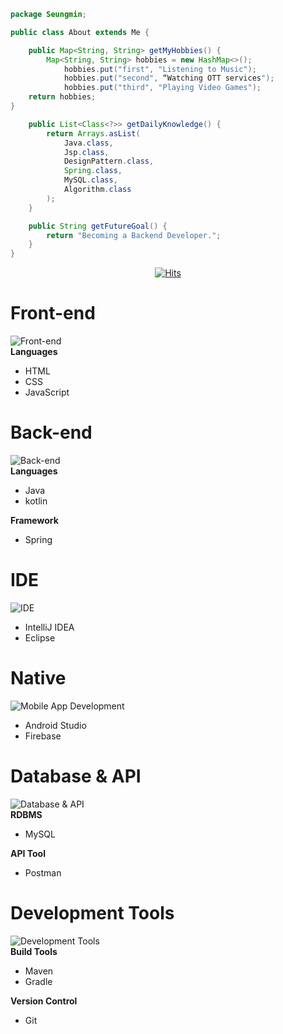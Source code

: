 ```java
package Seungmin;

public class About extends Me {

    public Map<String, String> getMyHobbies() {
        Map<String, String> hobbies = new HashMap<>();
            hobbies.put("first", "Listening to Music");
            hobbies.put("second", “Watching OTT services");
            hobbies.put("third", "Playing Video Games");
    return hobbies;
}

    public List<Class<?>> getDailyKnowledge() {
        return Arrays.asList(
            Java.class,
            Jsp.class,
            DesignPattern.class,
            Spring.class,
            MySQL.class,
            Algorithm.class
        );
    }

    public String getFutureGoal() {
        return "Becoming a Backend Developer.";
    }
}
```

<div align="center">

[![Hits](https://hits.seeyoufarm.com/api/count/incr/badge.svg?url=https%3A%2F%2Fgithub.com%2F&count_bg=%23FFA500&title_bg=%23545454&icon=github.svg&icon_color=%23E7E7E7&title=Views&edge_flat=false)](https://hits.seeyoufarm.com)</div>

# Front-end
![Front-end](https://skillicons.dev/icons?i=html,css,js)<br>
**Languages**
- HTML
- CSS
- JavaScript

# Back-end
![Back-end](https://skillicons.dev/icons?i=java,kotlin,spring)<br>
**Languages**
- Java
- kotlin
  
**Framework**
- Spring


# IDE
![IDE](https://skillicons.dev/icons?i=idea,eclipse)<br>
- IntelliJ IDEA
- Eclipse


# Native
![Mobile App Development](https://skillicons.dev/icons?i=androidstudio,firebase)<br>
- Android Studio
- Firebase


# Database & API
![Database & API](https://skillicons.dev/icons?i=mysql,postman)<br>
**RDBMS**
- MySQL

**API Tool**
- Postman


# Development Tools
![Development Tools](https://skillicons.dev/icons?i=maven,gradle,git)<br>
**Build Tools**
- Maven
- Gradle

**Version Control**
- Git
